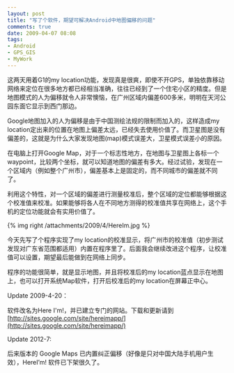 ```yaml
---
layout: post
title: "写了个软件，期望可解决Android中地图偏移的问题"
comments: true
date: 2009-04-07 08:08
tags:
- Android
- GPS_GIS
- MyWork
---
```

这两天用着G1的my location功能，发现真是很爽，即使不开GPS，单独依靠移动网络来定位在很多地方都已经相当准确，往往已经到了一个住宅小区的精度。但是地图模式的人为偏移就令人非常懊恼，在广州区域内偏差600多米，明明在天河公园东面它显示到西门那边。

Google地图加入的人为偏移是由于中国测绘法规的限制而加入的，这样造成my location定出来的位置在地图上偏差太远，已经失去使用价值了。而卫星图是没有偏差的，这就是为什么大家发现地图(map)模式误差大，卫星模式误差小的原因。  
  
在电脑上打开Google Map，对于一个标志性地方，在地图与卫星图上各标一个waypoint，比较两个坐标，就可以知道地图的偏差有多大。经过试验，发现在一个区域内（例如整个广州市），偏差基本上是固定的，而不同城市的偏差就不同了。  
  
利用这个特性，对一个区域的偏差进行测量校准后，整个区域的定位都能够根据这个校准值来校准。如果能够将各人在不同地方测得的校准值共享在网络上，这个手机的定位功能就会有实用价值了。  
  
{% img right /attachments/2009/4/HereIm.jpg %}

今天先写了个程序实现了my location的校准显示，将广州市的校准值（初步测试发现对广东省范围都适用）内置在程序里了。后面我会继续改进这个程序，让校准值可以设置，期望最后能做到在网络上同步。

程序的功能很简单，就是显示地图，并且将校准后的my location蓝点显示在地图上，也可以打开系统Map软件，打开后校准后的my location在屏幕正中心。

Update 2009-4-20：

软件改名为Here I'm!，并已建立专门的网站。下载和更新请到 [http://sites.google.com/site/hereimapp/](http://sites.google.com/site/hereimapp/)

Update 2012-7:

后来版本的 Google Maps 已内置纠正偏移（好像是只对中国大陆手机用户生效），HereI’m! 软件已下架很久了。
